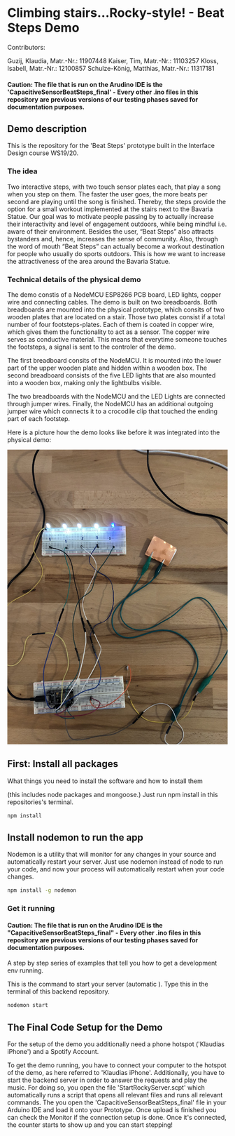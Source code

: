# Climbing stairs...Rocky-style! - Beat Steps Demo

Contributors:

Guzij, Klaudia, Matr.-Nr.: 11907448
Kaiser, Tim, Matr.-Nr.: 11103257
Kloss, Isabell, Matr.-Nr.: 12100857
Schulze-König, Matthias, Matr.-Nr.: 11317181

#### Caution: The file that is run on the Arudino IDE is the 'CapacitiveSensorBeatSteps_final' - Every other .ino files in this repository are  previous versions of our testing phases saved for documentation purposes.

## Demo description

This is the repository for the 'Beat Steps' prototype built in the Interface Design course WS19/20.

### The idea
Two interactive steps, with two touch sensor plates each, that play a song when you step on them. The faster the user goes, the more beats per second are playing until the song is finished. Thereby, the steps provide the option for a small workout implemented at the stairs next to the Bavaria Statue. Our goal was to motivate people passing by to actually increase their interactivity and level of engagement outdoors, while being mindful i.e. aware of their environment. Besides the user, “Beat Steps” also attracts bystanders and, hence, increases the sense of community. Also, through the word of mouth “Beat Steps” can actually become a workout destination for people who usually do sports outdoors. This is how we want to increase the attractiveness of the area around the Bavaria Statue.

### Technical details of the physical demo
The demo constis of a NodeMCU ESP8266 PCB board, LED lights, copper wire and connecting cables.
The demo is built on two breadboards. Both breadboards are mounted into the physical prototype, which consits of two wooden plates that are located on a stair. Those two plates consist if a total number of four footsteps-plates. Each of them is coated in copper wire, which gives them the functionality to act as a sensor. The copper wire serves as conductive material. This means that everytime someone touches the footsteps, a signal is sent to the controler of the demo.

The first breadboard consits of the NodeMCU. It is mounted into the lower part of the upper wooden plate and hidden within a wooden box. The second breadboard consists of the five LED lights that are also mounted into a wooden box, making only the lightbulbs visible.

The two breadboards with the NodeMCU and the LED Lights are connected through jumper wires. Finally, the NodeMCU has an additional outgoing jumper wire which connects it to a crocodile clip that touched the ending part of each footstep.

Here is a picture how the demo looks like before it was integrated into the physical demo:

![Demo_rawmaterial](Demo_rawmaterial.jpeg)


## First: Install all packages

What things you need to install the software and how to install them

(this includes node packages and mongoose.)
Just run npm install in this repositories's terminal.

```sh
npm install
```

## Install nodemon to run the app

Nodemon is a utility that will monitor for any changes in your source and automatically restart your server.
Just use nodemon instead of node to run your code, and now your process will automatically restart when your code changes.

```sh
npm install -g nodemon
```

### Get it running

#### Caution: The file that is run on the Arudino IDE is the "CapacitiveSensorBeatSteps_final" - Every other .ino files in this repository are  previous versions of our testing phases saved for documentation purposes.

A step by step series of examples that tell you how to get a development env running.

This is the command to start your server (automatic ). Type this in the terminal of this backend repository.

```sh
nodemon start
```

## The Final Code Setup for the Demo

For the setup of the demo you additionally need a phone hotspot ('Klaudias iPhone') and a Spotify Account.

To get the demo running, you have to connect your computer to the hotspot of the demo, as here referred to 'Klaudias iPhone'. Additionally, you have to start the backend server in order to answer the requests and play the music. For doing so, you open the file 'StartRockyServer.scpt' which automatically runs a script that opens all relevant files and runs all relevant commands. The you open the 'CapacitiveSensorBeatSteps_final' file in your Arduino IDE and load it onto your Prototype. Once upload is finished you can check the Monitor if the connection setup is done. Once it's connected, the counter starts to show up and you can start stepping! 
